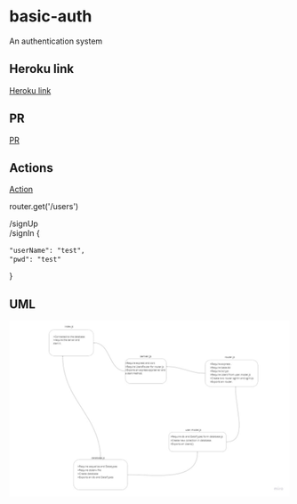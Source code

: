 # basic-auth
An authentication system  

## Heroku link  
[Heroku link](https://obieda-basic-auth.herokuapp.com/users)

## PR
[PR](https://github.com/Oubaida996/basic-auth/pull/3)  

## Actions
[Action](https://github.com/Oubaida996/basic-auth/actions)



router.get('/users')  


/signUp  
/signIn
  {
    
    "userName": "test",
    "pwd": "test"
    
  }
  
  ## UML  
  ![uml](./assets/basic-auth-phase1.jpg)

